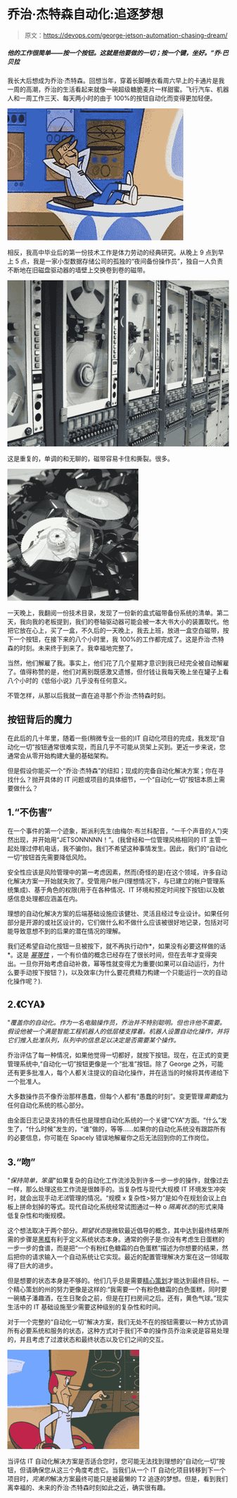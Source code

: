 # 乔治·杰特森自动化:追逐梦想

> 原文：<https://devops.com/george-jetson-automation-chasing-dream/>

##### 他的工作很简单——按一个按钮。这就是他要做的一切；按一个键，坐好。”乔·巴贝拉

我长大后想成为乔治·杰特森。回想当年，穿着长脚睡衣看周六早上的卡通片是我一周的高潮，乔治的生活看起来就像一碗超级糖脆麦片一样甜蜜。飞行汽车、机器人和一周工作三天、每天两小时的由于 100%的按钮自动化而变得更加轻便。

![jetson_button1](img/1fa47f427ad8323ab297d5bbd4738592.png)

相反，我高中毕业后的第一份技术工作是体力劳动的经典研究。从晚上 9 点到早上 5 点，我是一家小型数据存储公司的孤独的“夜间备份操作员”，独自一人负责不断地在旧磁盘驱动器的墙壁上交换卷到卷的磁带。

[![reels](img/86b00d29ce2c011f7d78d6c2bede7127.png)](https://devops.com/wp-content/uploads/2015/04/reels.png)

这是重复的，单调的和无聊的，磁带容易卡住和撕裂。很多。

[![tapes](img/512135367ff29832d9d0a8139201367a.png)](https://devops.com/wp-content/uploads/2015/04/tapes.png)

一天晚上，我翻阅一份技术目录，发现了一份新的盒式磁带备份系统的清单。第二天，我向我的老板提到，我们的卷轴驱动器可能会被一本大书大小的装置取代。他把它放在心上，买了一盒，不久后的一天晚上，我去上班，放进一盒空白磁带，按下一个按钮，在接下来的八个小时里，我 100%的工作都完成了。这是乔治·杰特森的时刻。未来终于到来了。我幸福地完整了。

当然，他们解雇了我。事实上，他们花了几个星期才意识到我已经完全被自动解雇了。值得称赞的是，他们对离别既感激又遗憾，但付钱让我每天晚上坐在罐子上看八个小时的《低俗小说》几乎没有任何意义。

不管怎样，从那以后我就一直在追寻那个乔治·杰特森时刻。

## 按钮背后的魔力

在此后的几十年里，随着一些(稍微专业一些的)IT 自动化项目的完成，我发现“自动化一切”按钮通常很难实现，而且几乎不可能从货架上买到。更近一步来说，您通常会从零开始构建大量的基础架构。

但是假设你能买一个“乔治·杰特森”的纽扣；现成的完备自动化解决方案；你在寻找什么？抛开具体的 IT 问题或项目的具体细节，一个“自动化一切”按钮本质上需要做什么？

## 1.“不伤害”

在一个事件的第一个迹象，斯派利先生(由梅尔·布兰科配音，“一千个声音的人”)突然出现，并开始用“JETSONNNNN！”。(我曾经和一位管理风格相同的 IT 主管一起处理过停机电话，我不骗你)。我们不希望这种事情发生。因此，我们的“自动化一切”按钮首先需要降低风险。

安全性应该是风险管理中的第一考虑因素，然而(奇怪的是)在这个领域，许多自动化解决方案一开始就失败了。受管用户帐户(理想情况下，与已建立的帐户管理系统集成)、基于角色的权限(用于在各种情况、IT 环境和预定时间按下按钮)以及敏感信息处理都应涵盖在内。

理想的自动化解决方案的后端基础设施应该健壮、灵活且经过专业设计。如果任何部分是开源的或社区设计的，它们做什么和不做什么应该被很好地记录，包括对可能导致意想不到的后果的潜在情况的理解。

我们还希望自动化按钮一旦被按下，就不再执行动作*，如果没有必要这样做的话*。这是 [*幂等性*](https://en.wikipedia.org/wiki/Idempotence) ，一个有价值的概念已经存在了很长时间，但在去年才变得突出。一旦你开始考虑自动补救，幂等性就变得尤为重要(如果可以自动运行，为什么要手动按下按钮？)，以及效率(为什么要花费精力构建一个只能运行一次的自动化操作呢？).

## 2.《CYA》

"*覆盖你的自动化。作为一名电脑操作员，乔治并不特别聪明。但也许他不需要。假设他被一个满是智能工程机器人的低层楼支撑着。机器人设置自动化操作，并将它们推入批准队列，队列中的信息足以决定是否需要某个操作。*

乔治评估了每一种情况，如果他觉得一切都好，就按下按钮。现在，在正式的变更管理系统中,“自动化一切”按钮更像是一个“批准”按钮。除了 George 之外，可能还有更多批准人，每个人都关注提议的自动化操作，并在适当的时候将其传递给下一个批准人。

大多数操作员不像乔治那样愚蠢，但每个人都有“愚蠢的时刻”。变更管理*需要*成为任何自动化系统的核心部分。

由全面日志记录支持的责任也是理想自动化系统的一个关键“CYA”方面。“什么”发生了，“什么时候”发生的，“谁”做的，等等……如果你的自动化系统没有跟踪所有的必要信息，你可能在 Spacely 错误地解雇你之后无法回到你的工作岗位。

## 3.“吻”

"*保持简单，笨蛋*"如果复杂的自动化工作流涉及到许多一步一步的操作，就像过去一样，那么处理这些工作流是很棘手的。当复杂性与现代大规模 IT 环境发生冲突时，就会出现手动*无法*管理的情况。“规模 x 复杂性>努力”是如今在规划会议上白板上拼命划掉的等式。现代自动化系统经常试图通过一种 o *隔离状态*的形式来降低复杂性和均衡规模。

这个想法取决于两个部分。*期望状态*是微软最近倡导的概念，其中达到最终结果所需的步骤是[黑框](https://en.wikipedia.org/wiki/Black_box)有利于定义系统状态本身。通常的例子是:你没有考虑生日蛋糕的一步一步的食谱，而是把“一个有粉红色糖霜的白色蛋糕”描述为你想要的结果，然后把你的请求输入一个自动系统让它实现。最近的配置管理解决方案在这一领域取得了巨大的进步。

但是想要的状态本身是不够的。他们几乎总是需要[精心策划](https://en.wikipedia.org/wiki/Orchestration_(computing))才能达到最终目标。一个精心策划的州的努力更像是这样的:“我需要一个有粉色糖霜的白色蛋糕，同时要一碗橘子潘趣酒，在生日聚会之前，但是在打扫房间之后。还有，黄色气球。”现实生活中的 IT 基础设施至少需要这种级别的复杂性和时间。

对于一个完整的“自动化一切”解决方案，我们无处不在的按钮需要以一种方式协调所有必要系统和服务的状态，这种方式对于我们不幸的操作员乔治来说是容易处理的，并且考虑了过渡状态和最终状态以及它们之间的交互。

[![jetson_button2](img/84d933f665e36bd355802d032e027ee8.png)](https://devops.com/wp-content/uploads/2015/04/jetson_button2.png)

当评估 IT 自动化解决方案是否适合您时，您可能无法找到理想的“自动化一切”按钮，但请确保您从这三个角度考虑它。当我们从一个 IT 自动化项目转移到下一个项目时，*完美的*解决方案最终可能只是被最懒的 T2 追逐的梦想。但是，看到我们离幸福的、未来的乔治·杰特森时刻如此之近，确实很有趣。